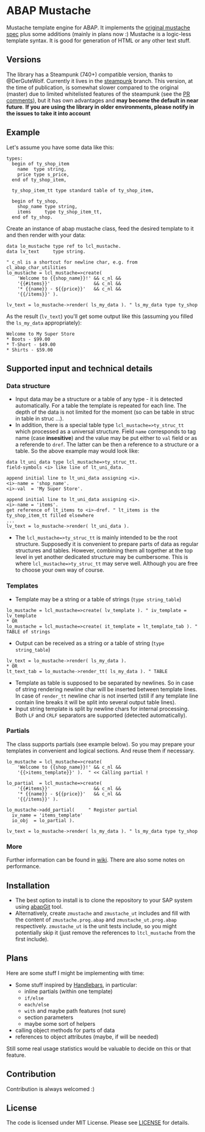 # ABAP Mustache

Mustache template engine for ABAP. It implements the [original mustache spec](https://mustache.github.io/mustache.5.html) plus some additions (mainly in plans now :) Mustache is a logic-less template syntax. It is good for generation of HTML or any other text stuff.  

## Versions

The library has a Steampunk (740+) compatible version, thanks to @DerGuteWolf. Currently it lives in the [steampunk](https://github.com/sbcgua/abap_mustache/tree/steampunk) branch. This version, at the time of publication, is somewhat slower compared to the original (master) due to limited whitelisted features of the steampunk (see the [PR comments](https://github.com/sbcgua/abap_mustache/pull/7#issuecomment-797714683)), but it has own advantages and **may become the default in near future**. **If you are using the library in older environments, please notify in the issues to take it into account**

## Example

Let's assume you have some data like this:

```abap
types: 
  begin of ty_shop_item
    name  type string,
    price type s_price, 
  end of ty_shop_item,
  
  ty_shop_item_tt type standard table of ty_shop_item,

  begin of ty_shop,
    shop_name type string,
    items     type ty_shop_item_tt, 
  end of ty_shop.
```
Create an instance of abap mustache class, feed the desired template to it and then render with your data:
```abap
data lo_mustache type ref to lcl_mustache.
data lv_text     type string.

" c_nl is a shortcut for newline char, e.g. from cl_abap_char_utilities
lo_mustache = lcl_mustache=>create(
    'Welcome to {{shop_name}}!' && c_nl && 
    '{{#items}}'                && c_nl &&
    '* {{name}} - ${{price}}'   && c_nl &&
    '{{/items}}' ).

lv_text = lo_mustache->render( ls_my_data ). " ls_my_data type ty_shop 
``` 
As the result (`lv_text`) you'll get some output like this (assuming you filled the `ls_my_data` appropriately):
```
Welcome to My Super Store
* Boots - $99.00
* T-Short - $49.00
* Shirts - $59.00
```

## Supported input and technical details

### Data structure

* Input data may be a structure or a table of any type - it is detected automatically. For a table the template is repeated for each line. The depth of the data is not limited for the moment (so can be table in struc in table in struc ...).
* In addition, there is a special table type `lcl_mustache=>ty_struc_tt` which processed as a universal structure. Field `name` corresponds to tag name (case **insesitive**) and the value may be put either to `val` field or as a referende to `dref`. The latter can be then a reference to a structure or a table. So the above example may would look like:

```abap
data lt_uni_data type lcl_mustache=>ty_struc_tt.
field-symbols <i> like line of lt_uni_data.

append initial line to lt_uni_data assigning <i>.
<i>-name = 'shop_name'.
<i>-val  = 'My Super Store'.

append initial line to lt_uni_data assigning <i>.
<i>-name = 'items'.
get reference of lt_items to <i>-dref. " lt_items is the ty_shop_item_tt filled elsewhere
...
lv_text = lo_mustache->render( lt_uni_data ).
```  

* The `lcl_mustache=>ty_struc_tt` is mainly intended to be the root structure. Supposedly it is convenient to prepare parts of data as regular structures and tables. However, combining them all together at the top level in yet another dedicated structure may be cumbersome. This is where `lcl_mustache=>ty_struc_tt` may serve well. Although you are free to choose your own way of course.

### Templates    

* Template may be a string or a table of strings (`type string_table`)

```abap
lo_mustache = lcl_mustache=>create( lv_template ). " iv_template = lv_template
* OR
lo_mustache = lcl_mustache=>create( it_template = lt_template_tab ). " TABLE of strings
```

* Output can be received as a string or a table of string (`type string_table`)
```abap
lv_text = lo_mustache->render( ls_my_data ).
* OR
lt_text_tab = lo_mustache->render_tt( ls_my_data ). " TABLE
```

* Template as table is supposed to be separated by newlines. So in case of string rendering newline char will be inserted between template lines. In case of `render_tt` newline char is not inserted (still if any template line contain line breaks it will be split into several output table lines).
* Input string template is split by newline chars for internal processing. Both `LF` and `CRLF` separators are supported (detected automatically). 

### Partials

The class supports partials (see example below). So you may prepare your templates in convenient and logical sections. And reuse them if necessary.

```abap
lo_mustache = lcl_mustache=>create(
    'Welcome to {{shop_name}}!' && c_nl && 
    '{{>items_template}}' ).  " << Calling partial !

lo_partial  = lcl_mustache=>create(
    '{{#items}}'                && c_nl &&
    '* {{name}} - ${{price}}'   && c_nl &&
    '{{/items}}' ).

lo_mustache->add_partial(     " Register partial
  iv_name = 'items_template' 
  io_obj  = lo_partial ).

lv_text = lo_mustache->render( ls_my_data ). " ls_my_data type ty_shop 
``` 

### More

Further information can be found in [wiki](https://github.com/sbcgua/abap_mustache/wiki). There are also some notes on performance.

## Installation

* The best option to install is to clone the repository to your SAP system using [abapGit](https://github.com/larshp/abapGit) tool.
* Alternatively, create `zmustache` and `zmustache_ut` includes and fill with the content of `zmustache.prog.abap` and `zmustache_ut.prog.abap` respectively. `zmustache_ut` is the unit tests include, so you might potentially skip it (just remove the references to `ltcl_mustache` from the first include). 

## Plans

Here are some stuff I might be implementing with time:

* Some stuff inspired by [Handlebars](http://handlebarsjs.com/), in particular:
  * inline partials (within one template)
  * `if/else`
  * `each/else`
  * `with` and maybe path features (not sure) 
  * section parameters
  * maybe some sort of helpers
* calling object methods for parts of data
* references to object attributes (maybe, if will be needed)

Still some real usage statistics would be valuable to decide on this or that feature. 

## Contribution

Contribution is always welcomed :)

## License

The code is licensed under MIT License. Please see [LICENSE](/LICENSE) for details.
